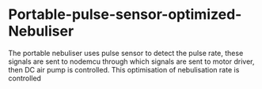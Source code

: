 # Portable-pulse-sensor-optimized-Nebuliser
The portable nebuliser uses pulse sensor to detect the pulse rate, these signals are sent to nodemcu through which signals are sent to motor driver, then DC air pump is controlled. This optimisation of nebulisation rate is controlled
